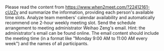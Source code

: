 Please read the content from https://www.when2meet.com/?22412161-cUzZy and summarize the information, providing each person's available time slots. Analyze team members' calendar availability and automatically recommend one 2-hour weekly meeting slot. Send the schedule arrangement to meeting administrator Weihao Zeng's email. Hint: the administrator's email can be found online. The email content should include the meeting time (in a format like "Monday 9:00 AM to 11:00 AM every week") and the names of all participants.